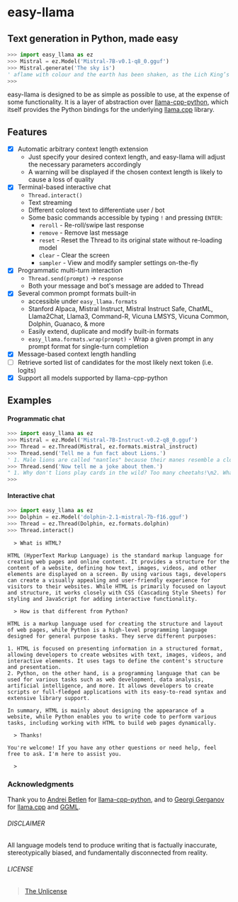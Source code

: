 # easy-llama

## Text generation in Python, made easy

```python
>>> import easy_llama as ez
>>> Mistral = ez.Model('Mistral-7B-v0.1-q8_0.gguf')
>>> Mistral.generate('The sky is')
' aflame with colour and the earth has been shaken, as the Lich King’s icy grip on Deathwing weakens. With his reign of terror nearing its end, it falls upon your shoulders to see that justice is served.\n\nFrom now until June 19th, Deathwing will appear in the skies above Azeroth and the Isles of Conquest will be transformed into a battlefield for the mightiest heroes of both factions.\n\nThe Burning Legion’s champion, Illidan Stormrage, will also join the battle against the Lich King in the Isles of Conquest as part of this event, bringing with him his powerful spell, Metamorphosis!\n\nFor more information about the upcoming Deathwing-themed content and other World of Warcraft events, please visit the official website.'
>>> 
```

easy-llama is designed to be as simple as possible to use, at the expense of some functionality. It is a layer of abstraction over [llama-cpp-python](https://github.com/abetlen/llama-cpp-python), which itself provides the Python bindings for the underlying [llama.cpp](https://github.com/ggerganov/llama.cpp) library.

## Features
- [x] Automatic arbitrary context length extension
	- Just specify your desired context length, and easy-llama will adjust the necessary parameters accordingly
	- A warning will be displayed if the chosen context length is likely to cause a loss of quality
- [x] Terminal-based interactive chat
    - `Thread.interact()`  
	- Text streaming
	- Different colored text to differentiate user / bot
	- Some basic commands accessible by typing `!` and pressing `ENTER`:
		- `reroll` - Re-roll/swipe last response
		- `remove` - Remove last message
		- `reset` - Reset the Thread to its original state without re-loading model
		- `clear` - Clear the screen
		- `sampler` - View and modify sampler settings on-the-fly
- [x] Programmatic multi-turn interaction
	- `Thread.send(prompt)` -> `response`
	- Both your message and bot's message are added to Thread
- [x] Several common prompt formats built-in
  - accessible under `easy_llama.formats`
  - Stanford Alpaca, Mistral Instruct, Mistral Instruct Safe, ChatML, Llama2Chat, Llama3, Command-R, Vicuna LMSYS, Vicuna Common, Dolphin, Guanaco, & more
  - Easily extend, duplicate and modify built-in formats
  - `easy_llama.formats.wrap(prompt)` - Wrap a given prompt in any prompt format for single-turn completion
- [X] Message-based context length handling
- [ ] Retrieve sorted list of candidates for the most likely next token (i.e. logits)
- [X] Support all models supported by llama-cpp-python

## Examples

#### Programmatic chat
```python
>>> import easy_llama as ez
>>> Mistral = ez.Model('Mistral-7B-Instruct-v0.2-q8_0.gguf')
>>> Thread = ez.Thread(Mistral, ez.formats.mistral_instruct)
>>> Thread.send('Tell me a fun fact about Lions.')
' 1. Male lions are called "mantles" because their manes resemble a cloak or mantle worn around their necks.\n2. Lions roar at an average volume of 50 decibels, which is about as loud as a car alarm.\n3. A group of lions is known as a "pride," and they often hunt together in coordinated teams.\n4. Lions are the only cats that live in groups with their cubs and non-related adults.\n5. Lions are excellent swimmers and can reach speeds of up to 36 miles per hour in water.'
>>> Thread.send('Now tell me a joke about them.')
" 1. Why don't lions play cards in the wild? Too many cheetahs!\n2. What do you call a lion with no teeth? A gummy bear!\n3. How do lions like their jokes? With a lot of roar-ing laughter!\n4. Why did the lion join a band? He wanted to play the drums and be the king of rock!\n5. What do you call a lion that's bad at making decisions? A indecisive roar!"
>>> 
```

#### Interactive chat
```python
>>> import easy_llama as ez
>>> Dolphin = ez.Model('dolphin-2.1-mistral-7b-f16.gguf')
>>> Thread = ez.Thread(Dolphin, ez.formats.dolphin)
>>> Thread.interact()
```

```
  > What is HTML?

HTML (HyperText Markup Language) is the standard markup language for creating web pages and online content. It provides a structure for the content of a website, defining how text, images, videos, and other elements are displayed on a screen. By using various tags, developers can create a visually appealing and user-friendly experience for visitors to their websites. While HTML is primarily focused on layout and structure, it works closely with CSS (Cascading Style Sheets) for styling and JavaScript for adding interactive functionality.

  > How is that different from Python?

HTML is a markup language used for creating the structure and layout of web pages, while Python is a high-level programming language designed for general purpose tasks. They serve different purposes:

1. HTML is focused on presenting information in a structured format, allowing developers to create websites with text, images, videos, and interactive elements. It uses tags to define the content's structure and presentation.
2. Python, on the other hand, is a programming language that can be used for various tasks such as web development, data analysis, artificial intelligence, and more. It allows developers to create scripts or full-fledged applications with its easy-to-read syntax and extensive library support.

In summary, HTML is mainly about designing the appearance of a website, while Python enables you to write code to perform various tasks, including working with HTML to build web pages dynamically.

  > Thanks!

You're welcome! If you have any other questions or need help, feel free to ask. I'm here to assist you.

  > 
```

### Acknowledgments
Thank you to [Andrei Betlen](https://github.com/abetlen) for [llama-cpp-python](https://github.com/abetlen/llama-cpp-python), and to [Georgi Gerganov](https://github.com/ggerganov) for [llama.cpp](https://github.com/ggerganov/llama.cpp) and [GGML](https://github.com/ggerganov/ggml).

###### DISCLAIMER
All language models tend to produce writing that is factually inaccurate, stereotypically biased, and fundamentally disconnected from reality.

###### LICENSE
> [The Unlicense](LICENSE)
